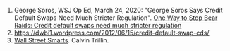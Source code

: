 1. George Soros, WSJ Op Ed, March 24, 2020: "George Soros Says Credit Default Swaps Need Much Stricter Regulation".  [One Way to Stop Bear Raids: Credit default swaps need much stricter regulation](https://www.wsj.com/articles/SB123785310594719693)
2. https://dwbi1.wordpress.com/2012/06/15/credit-default-swap-cds/
3. [Wall Street Smarts](https://www.nytimes.com/2009/10/14/opinion/14trillin.html). Calvin Trillin. 
